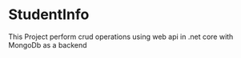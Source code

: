# StudentInfo
This Project perform crud operations using web api in .net core with MongoDb as a backend

